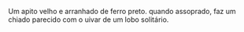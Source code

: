 Um apito velho e arranhado de ferro preto. quando assoprado, faz um chiado parecido com o uivar de um lobo solitário.